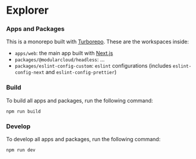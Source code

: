 # Explorer

### Apps and Packages

This is a monorepo built with [Turborepo](https://turbo.build/repo). These are the workspaces inside:

- `apps/web`: the main app built with [Next.js](https://nextjs.org/)
- `packages/@modularcloud/headless`: ...
- `packages/eslint-config-custom`: `eslint` configurations (includes `eslint-config-next` and `eslint-config-prettier`)

### Build

To build all apps and packages, run the following command:

```
npm run build
```

### Develop

To develop all apps and packages, run the following command:

```
npm run dev
```
